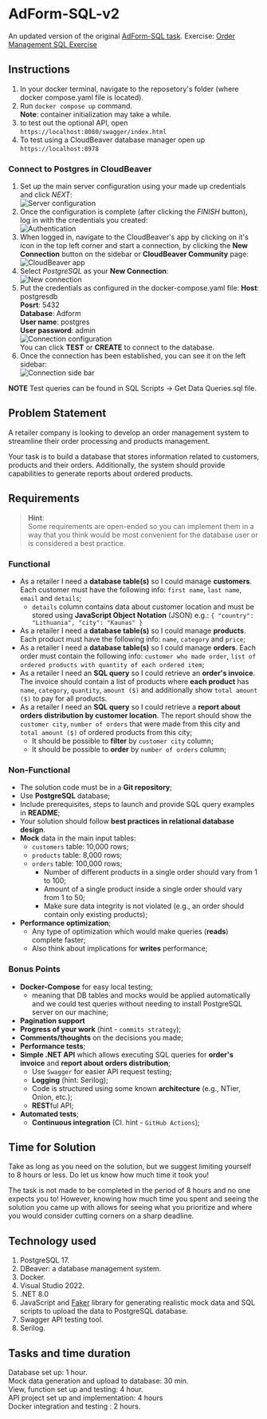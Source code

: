 # AdForm-SQL-v2
An updated version of the original [AdForm-SQL task](https://github.com/Linas819/AdForm-SQL-API). Exercise: [Order Management SQL Exercise](https://github.com/erinev/order-management-sql-exercise)

## Instructions
1. In your docker terminal, navigate to the reposetory's folder (where docker compose.yaml file is located).
2. Run ``` docker compose up ``` command.</br>
**Note**: container initialization may take a while.
3. to test out the optional API, open ``` https://localhost:8080/swagger/index.html ```
4. To test using a CloudBeaver database manager open up ``` https://localhost:8978 ```
### Connect to Postgres in CloudBeaver
1. Set up the main server configuration using your made up credentials and click *NEXT*:</br>
![Server configuration](<Information screenshots/CloudBeaver initial server configuration.png>)
2. Once the configuration is complete (after clicking the *FINISH* button), log in with the credentials you created:</br>
![Authentication](<Information screenshots/CloudBeaver authentication.png>)
3. When logged in, navigate to the CloudBeaver's app by clicking on it's icon in the top left corner and start a connection, by clicking the **New Connection** button on the sidebar or **CloudBeaver Community** page:</br>
![CloudBeaver app](<Information screenshots/CloudBeaver app.png>)
4. Select *PostgreSQL* as your **New Connection**:</br>
![New connection](<Information screenshots/New connection.png>)
5. Put the credentials as configured in the docker-compose.yaml file:
**Host**: postgresdb</br>
**Posrt**: 5432</br>
**Database**: Adform</br>
**User name**: postgres</br>
**User password**: admin</br>
![Connection configuration](<Information screenshots/Connection configuration.png>)</br>
You can click **TEST** or **CREATE** to connect to the database.
5. Once the connection has been established, you can see it on the left sidebar:</br>
![Connection side bar](<Information screenshots/Connection done.png>)</br>

**NOTE** Test queries can be found in SQL Scripts -> Get Data Queries.sql file.

## Problem Statement

A retailer company is looking to develop an order management system to streamline their order processing and products management.

Your task is to build a database that stores information related to customers, products and their orders. Additionally, the system should provide capabilities to generate reports about ordered products.

## Requirements

> **Hint**:  
Some requirements are open-ended so you can implement them in a way that you think would be most convenient for the database user or is considered a best practice.

### Functional

* As a retailer I need a **database table(s)** so I could manage **customers**. Each customer must have the following info: `first name`, `last name`, `email` and `details`;
    * `details` column contains data about customer location and must be stored using **JavaScript Object Notation** (JSON) e.g.: ``` { "country": "Lithuania", "city": "Kaunas" } ```
* As a retailer I need a **database table(s)** so I could manage **products**. Each product must have the following info: `name`, `category` and `price`;
* As a retailer I need a **database table(s)** so I could manage **orders**. Each order must contain the following info: `customer who made order`, `list of ordered products with quantity of each ordered item`;
* As a retailer I need an **SQL query** so I could retrieve an **order's invoice**. The invoice should contain a list of products where **each product** has `name`, `category`, `quantity`, `amount ($)` and additionally show `total amount ($)` to pay for all products.
* As a retailer I need an **SQL query** so I could retrieve a **report about orders distribution by customer location**. The report should show the `customer city`, `number of orders` that were made from this city and `total amount ($)` of ordered products from this city;
    * It should be possible to **filter** by `customer city` column;
    * It should be possible to **order** by `number of orders` column;

### Non-Functional

* The solution code must be in a **Git repository**;
* Use **PostgreSQL** database;
* Include prerequisites, steps to launch and provide SQL query examples in **README**;
* Your solution should follow **best practices in relational database design**.
* **Mock** data in the main input tables:
    * `customers` table: 10,000 rows;
    * `products` table: 8,000 rows; 
    * `orders` table: 100,000 rows;
        * Number of different products in a single order should vary from 1 to 100;
        * Amount of a single product inside a single order should vary from 1 to 50;
        * Make sure data integrity is not violated (e.g., an order should contain only existing products);
* **Performance optimization**;
    * Any type of optimization which would make queries (**reads**) complete faster;
    * Also think about implications for **writes** performance;

### Bonus Points

* **Docker-Compose** for easy local testing;
    * meaning that DB tables and mocks would be applied automatically and we could test queries without needing to install PostgreSQL server on our machine;
* **Pagination support**
* **Progress of your work** (hint - `commits strategy`);
* **Comments/thoughts** on the decisions you made;
* **Performance tests**;
* **Simple .NET API** which allows executing SQL queries for **order's invoice** and **report about orders distribution**;
    * Use `Swagger` for easier API request testing;
    * **Logging** (hint: Serilog);
    * Code is structured using some known **architecture** (e.g., NTier, Onion, etc.);
    * **REST**ful API;
* **Automated tests**;
  * **Continuous integration** (CI. hint - `GitHub Actions`);

## Time for Solution

Take as long as you need on the solution, but we suggest limiting yourself to 8 hours or less. Do let us know how much time it took you! 

The task is not made to be completed in the period of 8 hours and no one expects you to! 
However, knowing how much time you spent and seeing the solution you came up with allows for seeing what you prioritize and where you would consider cutting corners on a sharp deadline.

## Technology used
1. PostgreSQL 17.
2. DBeaver: a database management system.
3. Docker.
4. Visual Studio 2022.
5. .NET 8.0
6. JavaScript and [Faker](https://fakerjs.dev/) library for generating realistic mock data and SQL scripts to upload the data to PostgreSQL database.
7. Swagger API testing tool.
8. Serilog.

## Tasks and time duration
Database set up: 1 hour.</br>
Mock data generation and upload to database: 30 min.</br>
View, function set up and testing: 4 hour.</br>
API project set up and implementation: 4 hours</br>
Docker integration and testing : 2 hours.
